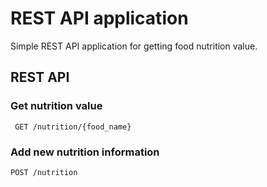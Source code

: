 # REST API application

Simple REST API application for getting food nutrition value. 

## REST API

### Get nutrition value 

``` GET /nutrition/{food_name}```

### Add new nutrition information

```POST /nutrition```